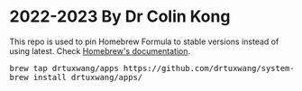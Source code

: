 # 2022-2023  By Dr Colin Kong

This repo is used to pin Homebrew Formula to stable versions instead of using latest.
Check [Homebrew's documentation](https://docs.brew.sh).

<pre>
brew tap drtuxwang/apps https://github.com/drtuxwang/system-config.git
brew install drtuxwang/apps/<formula>
</pre>
